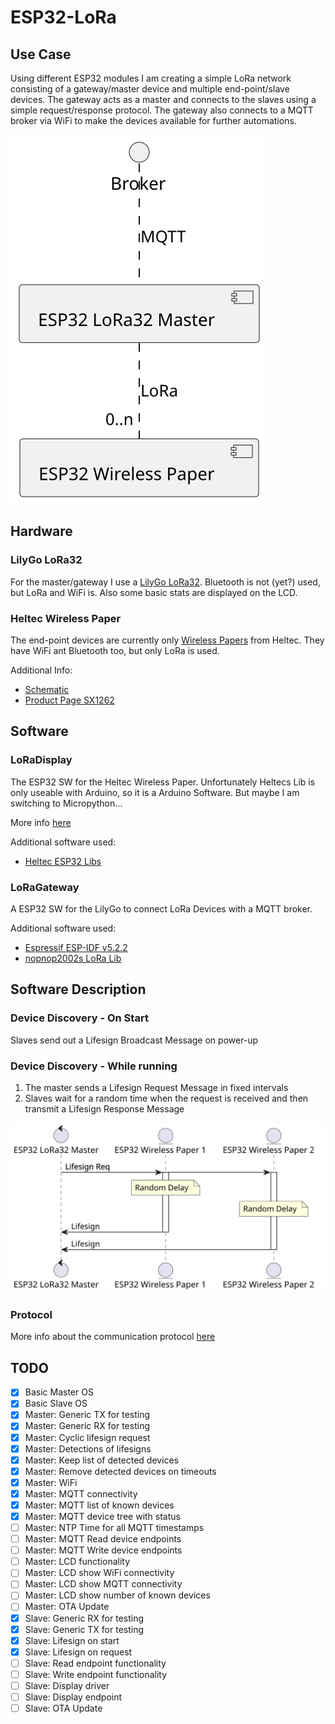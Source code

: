 # ESP32-LoRa

## Use Case

Using different ESP32 modules I am creating a simple LoRa network consisting of a gateway/master device and multiple end-point/slave devices. The gateway acts as a master and connects to the slaves using a simple request/response protocol. The gateway also connects to a MQTT broker via WiFi to make the devices available for further automations.

![System](doc/system.svg)

## Hardware

### LilyGo LoRa32

For the master/gateway I use a [LilyGo LoRa32](https://github.com/LilyGO/TTGO-LORA32/tree/LilyGO-V1.3-868). Bluetooth is not (yet?) used, but LoRa and WiFi is. Also some basic stats are displayed on the LCD.

### Heltec Wireless Paper

The end-point devices are currently only [Wireless Papers](https://heltec.org/project/wireless-paper/) from Heltec. They have WiFi ant Bluetooth too, but only LoRa is used.

Additional Info:

- [Schematic](https://resource.heltec.cn/download/Wireless_Paper/Wireless_Paper_V0.4_Schematic_Diagram.pdf)
- [Product Page SX1262](https://www.semtech.com/products/wireless-rf/lora-connect/sx1262)

## Software

### LoRaDisplay

The ESP32 SW for the Heltec Wireless Paper. Unfortunately Heltecs Lib is only useable with Arduino, so it is a Arduino Software. But maybe I am switching to Micropython...

More info [here](doc/loradisplay.md)

Additional software used:

- [Heltec ESP32 Libs](https://github.com/HelTecAutomation/Heltec_ESP32)

### LoRaGateway

A ESP32 SW for the LilyGo to connect LoRa Devices with a MQTT broker.

Additional software used:

- [Espressif ESP-IDF v5.2.2](https://docs.espressif.com/projects/esp-idf/en/stable/esp32/get-started/index.html)
- [nopnop2002s LoRa Lib](https://github.com/nopnop2002/esp-idf-sx127x.git)

## Software Description

### Device Discovery - On Start

Slaves send out a Lifesign Broadcast Message on power-up

### Device Discovery - While running

1. The master sends a Lifesign Request Message in fixed intervals
2. Slaves wait for a random time when the request is received and then transmit a Lifesign Response Message

![Discovery](doc/discovery.svg)

### Protocol

More info about the communication protocol [here](doc/protocol.md)

## TODO

- [X] Basic Master OS
- [X] Basic Slave OS
- [X] Master: Generic TX for testing
- [X] Master: Generic RX for testing
- [X] Master: Cyclic lifesign request
- [X] Master: Detections of lifesigns
- [X] Master: Keep list of detected devices
- [X] Master: Remove detected devices on timeouts
- [X] Master: WiFi
- [X] Master: MQTT connectivity
- [X] Master: MQTT list of known devices
- [X] Master: MQTT device tree with status
- [ ] Master: NTP Time for all MQTT timestamps
- [ ] Master: MQTT Read device endpoints
- [ ] Master: MQTT Write device endpoints
- [ ] Master: LCD functionality
- [ ] Master: LCD show WiFi connectivity
- [ ] Master: LCD show MQTT connectivity
- [ ] Master: LCD show number of known devices
- [ ] Master: OTA Update
- [X] Slave: Generic RX for testing
- [X] Slave: Generic TX for testing
- [X] Slave: Lifesign on start
- [X] Slave: Lifesign on request
- [ ] Slave: Read endpoint functionality
- [ ] Slave: Write endpoint functionality
- [ ] Slave: Display driver
- [ ] Slave: Display endpoint
- [ ] Slave: OTA Update
